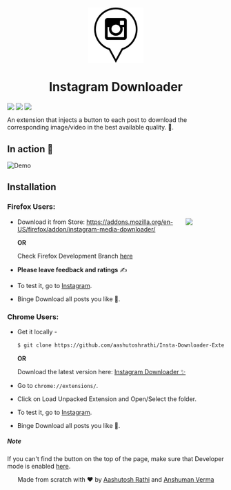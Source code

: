 <p align="center"><img src="img/icon-128x128.png" align="center" width="128"><p>


<h1 align="center"> Instagram Downloader </h1> 

<img src="http://forthebadge.com/images/badges/built-with-love.svg" align="center">
<img src="http://forthebadge.com/images/badges/uses-js.svg" align="center">
<img src="https://img.shields.io/github/license/aashutoshrathi/Insta-Downloader-Extension.svg?style=for-the-badge" align="center">



An extension that injects a button to each post to download the corresponding image/video in the best available quality. :tada:.


## In action :movie_camera:

![Demo](https://media.giphy.com/media/3ohs4rvNk4punuQAta/giphy.gif)


## Installation

### Firefox Users:

[<img src="https://upload.wikimedia.org/wikipedia/commons/thumb/6/67/Firefox_Logo%2C_2017.svg/2000px-Firefox_Logo%2C_2017.svg.png" align="right" width="90">](https://addons.mozilla.org/en-US/firefox/addon/instagram-media-downloader/)

 - Download it from Store: https://addons.mozilla.org/en-US/firefox/addon/instagram-media-downloader/

   **OR**
   
   Check Firefox Development Branch [here](https://github.com/aashutoshrathi/Insta-Downloader-Extension/tree/firefox)

 - **Please leave feedback and ratings** ✍️
 - To test it, go to [Instagram](https://www.instagram.com).
 - Binge Download all posts you like :rocket:.

### Chrome Users:

 - Get it locally -
   ```sh
   $ git clone https://github.com/aashutoshrathi/Insta-Downloader-Extension.git
   ```

   **OR**

   Download the latest version here: [Instagram Downloader ✨](https://github.com/aashutoshrathi/Insta-Downloader-Extension/archive/master.zip)

 - Go to `chrome://extensions/`.
 - Click on Load Unpacked Extension and Open/Select the folder.


 - To test it, go to [Instagram](https://www.instagram.com).
 - Binge Download all posts you like :rocket:.


##### Note

If you can't find the button on the top of the page, make sure that Developer mode is enabled [here](https://developer.chrome.com/extensions/faq#faq-dev-01).



<p align="center"> Made from scratch with ❤ by <a href="https://github.com/aashutoshrathi">Aashutosh Rathi</a> and <a href="https://github.com/anshumanv">Anshuman Verma</a> </p>

